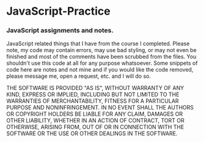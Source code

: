 # JavaScript-Practice

### JavaScript assignments and notes.

JavaScript related things that I have from the course I completed. Please note, my code may contain errors, may use bad styling, or may not even be finished and most of the comments have been scrubbed from the files. You shouldn't use this code at all for any purpose whatsoever. Some snippets of code here are notes and not mine and if you would like the code removed, please message me, open a request, etc. and I will do so.

THE SOFTWARE IS PROVIDED "AS IS", WITHOUT WARRANTY OF ANY KIND, EXPRESS OR IMPLIED, INCLUDING BUT NOT LIMITED TO THE WARRANTIES OF MERCHANTABILITY, FITNESS FOR A PARTICULAR PURPOSE AND NONINFRINGEMENT. IN NO EVENT SHALL THE AUTHORS OR COPYRIGHT HOLDERS BE LIABLE FOR ANY CLAIM, DAMAGES OR OTHER LIABILITY, WHETHER IN AN ACTION OF CONTRACT, TORT OR OTHERWISE, ARISING FROM, OUT OF OR IN CONNECTION WITH THE SOFTWARE OR THE USE OR OTHER DEALINGS IN THE SOFTWARE.